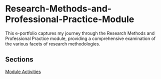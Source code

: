 # Research-Methods-and-Professional-Practice-Module

This e-portfolio captures my journey through the Research Methods and Professional Practice module, providing a comprehensive examination of the various facets of research methodologies.

## Sections

[Module Activities](activities/)

